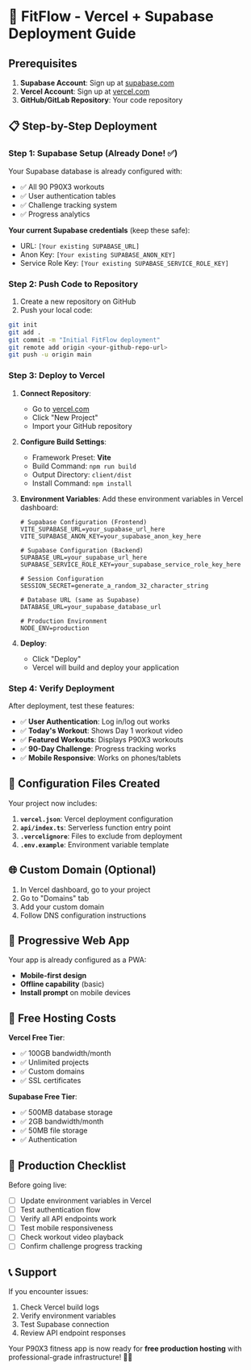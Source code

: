 # 🚀 FitFlow - Vercel + Supabase Deployment Guide

## Prerequisites

1. **Supabase Account**: Sign up at [supabase.com](https://supabase.com)
2. **Vercel Account**: Sign up at [vercel.com](https://vercel.com)
3. **GitHub/GitLab Repository**: Your code repository

## 📋 Step-by-Step Deployment

### Step 1: Supabase Setup (Already Done! ✅)

Your Supabase database is already configured with:
- ✅ All 90 P90X3 workouts
- ✅ User authentication tables
- ✅ Challenge tracking system
- ✅ Progress analytics

**Your current Supabase credentials** (keep these safe):
- URL: `[Your existing SUPABASE_URL]`
- Anon Key: `[Your existing SUPABASE_ANON_KEY]`
- Service Role Key: `[Your existing SUPABASE_SERVICE_ROLE_KEY]`

### Step 2: Push Code to Repository

1. Create a new repository on GitHub
2. Push your local code:
```bash
git init
git add .
git commit -m "Initial FitFlow deployment"
git remote add origin <your-github-repo-url>
git push -u origin main
```

### Step 3: Deploy to Vercel

1. **Connect Repository**:
   - Go to [vercel.com](https://vercel.com)
   - Click "New Project"
   - Import your GitHub repository

2. **Configure Build Settings**:
   - Framework Preset: **Vite**
   - Build Command: `npm run build`
   - Output Directory: `client/dist`
   - Install Command: `npm install`

3. **Environment Variables**:
   Add these environment variables in Vercel dashboard:

   ```env
   # Supabase Configuration (Frontend)
   VITE_SUPABASE_URL=your_supabase_url_here
   VITE_SUPABASE_ANON_KEY=your_supabase_anon_key_here
   
   # Supabase Configuration (Backend)
   SUPABASE_URL=your_supabase_url_here
   SUPABASE_SERVICE_ROLE_KEY=your_supabase_service_role_key_here
   
   # Session Configuration
   SESSION_SECRET=generate_a_random_32_character_string
   
   # Database URL (same as Supabase)
   DATABASE_URL=your_supabase_database_url
   
   # Production Environment
   NODE_ENV=production
   ```

4. **Deploy**:
   - Click "Deploy"
   - Vercel will build and deploy your application

### Step 4: Verify Deployment

After deployment, test these features:
- ✅ **User Authentication**: Log in/log out works
- ✅ **Today's Workout**: Shows Day 1 workout video
- ✅ **Featured Workouts**: Displays P90X3 workouts
- ✅ **90-Day Challenge**: Progress tracking works
- ✅ **Mobile Responsive**: Works on phones/tablets

## 🔧 Configuration Files Created

Your project now includes:

1. **`vercel.json`**: Vercel deployment configuration
2. **`api/index.ts`**: Serverless function entry point
3. **`.vercelignore`**: Files to exclude from deployment
4. **`.env.example`**: Environment variable template

## 🌐 Custom Domain (Optional)

1. In Vercel dashboard, go to your project
2. Go to "Domains" tab
3. Add your custom domain
4. Follow DNS configuration instructions

## 📱 Progressive Web App

Your app is already configured as a PWA:
- **Mobile-first design**
- **Offline capability** (basic)
- **Install prompt** on mobile devices

## 🎯 Free Hosting Costs

**Vercel Free Tier**:
- ✅ 100GB bandwidth/month
- ✅ Unlimited projects
- ✅ Custom domains
- ✅ SSL certificates

**Supabase Free Tier**:
- ✅ 500MB database storage
- ✅ 2GB bandwidth/month
- ✅ 50MB file storage
- ✅ Authentication

## 🚨 Production Checklist

Before going live:
- [ ] Update environment variables in Vercel
- [ ] Test authentication flow
- [ ] Verify all API endpoints work
- [ ] Test mobile responsiveness
- [ ] Check workout video playback
- [ ] Confirm challenge progress tracking

## 📞 Support

If you encounter issues:
1. Check Vercel build logs
2. Verify environment variables
3. Test Supabase connection
4. Review API endpoint responses

Your P90X3 fitness app is now ready for **free production hosting** with professional-grade infrastructure! 🏋️‍♂️